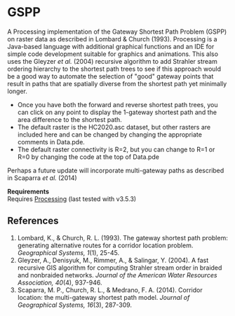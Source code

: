 # GSPP
A Processing implementation of the Gateway Shortest Path Problem (GSPP) on raster data as described in Lombard & Church (1993). Processing is a Java-based language with additional graphical functions and an IDE for simple code development suitable for graphics and animations. This also uses the Gleyzer *et al.* (2004) recursive algorithm to add Strahler stream ordering hierarchy to the shortest path trees to see if this approach would be a good way to automate the selection of "good" gateway points that result in paths that are spatially diverse from the shortest path yet minimally longer.  
* Once you have both the forward and reverse shortest path trees, you can click on any point to display the 1-gateway shortest path and the area difference to the shortest path.  
* The default raster is the HC2020.asc dataset, but other rasters are included here and can be changed by changing the appropriate comments in Data.pde.  
* The default raster connectivity is R=2, but you can change to R=1 or R=0 by changing the code at the top of Data.pde  
  
Perhaps a future update will incorporate multi-gateway paths as described in Scaparra *et al.* (2014)  

**Requirements**  
Requires [Processing](https://processing.org/) (last tested with v3.5.3)  
  
## References  
1. Lombard, K., & Church, R. L. (1993). The gateway shortest path problem: generating alternative routes for a corridor location problem. *Geographical Systems, 1*(1), 25-45.
2. Gleyzer, A., Denisyuk, M., Rimmer, A., & Salingar, Y. (2004). A fast recursive GIS algorithm for computing Strahler stream order in braided and nonbraided networks. *Journal of the American Water Resources Association, 40*(4), 937-946.
3. Scaparra, M. P., Church, R. L., & Medrano, F. A. (2014). Corridor location: the multi-gateway shortest path model. *Journal of Geographical Systems, 16*(3), 287-309.
